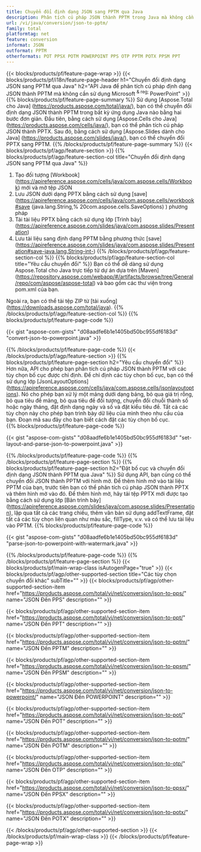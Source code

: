 ```yaml
---
title: Chuyển đổi định dạng JSON sang PPTM qua Java
description: Phân tích cú pháp JSON thành PPTM trong Java mà không cần sử dụng Microsoft PowerPoint
url: /vi/java/conversion/json-to-pptm/
family: total
platformtag: net
feature: conversion
informat: JSON
outformat: PPTM
otherformats: POT PPSX POTM POWERPOINT PPS OTP PPTM POTX PPSM PPT
---
```

{{< blocks/products/pf/feature-page-wrap >}}
{{< blocks/products/pf/i18n/feature-page-header h1="Chuyển đổi định dạng JSON sang PPTM qua Java" h2="API Java để phân tích cú pháp định dạng JSON thành PPTM mà không cần sử dụng Microsoft <sup> & reg; </sup> PowerPoint" >}}
{{% blocks/products/pf/feature-page-summary %}}
Sử dụng [Aspose.Total cho Java] (https://products.aspose.com/total/java/), bạn có thể chuyển đổi định dạng JSON thành PPTM trong bất kỳ ứng dụng Java nào bằng hai bước đơn giản. Đầu tiên, bằng cách sử dụng [Aspose.Cells cho Java] (https://products.aspose.com/cells/java/), bạn có thể phân tích cú pháp JSON thành PPTX. Sau đó, bằng cách sử dụng [Aspose.Slides dành cho Java] (https://products.aspose.com/slides/java/), bạn có thể chuyển đổi PPTX sang PPTM.
{{% /blocks/products/pf/feature-page-summary  %}}
{{< blocks/products/pf/agp/feature-section >}}
{{% blocks/products/pf/agp/feature-section-col title="Chuyển đổi định dạng JSON sang PPTM qua Java" %}}
1. Tạo đối tượng [Workbook] (https://apireference.aspose.com/cells/java/com.aspose.cells/Workbook) mới và mở tệp JSON
2. Lưu JSON dưới dạng PPTX bằng cách sử dụng [save] (https://apireference.aspose.com/cells/java/com.aspose.cells/workbook#save (java.lang.String,% 20com.aspose.cells.SaveOptions) ) phương pháp
3. Tải tài liệu PPTX bằng cách sử dụng lớp [Trình bày] (https://apireference.aspose.com/slides/java/com.aspose.slides/Presentation)
4. Lưu tài liệu sang định dạng PPTM bằng phương thức [save] (https://apireference.aspose.com/slides/java/com.aspose.slides/Presentation#save-java.lang.String-int-)
{{% /blocks/products/pf/agp/feature-section-col %}}
{{% blocks/products/pf/agp/feature-section-col title="Yêu cầu chuyển đổi" %}}
Bạn có thể dễ dàng sử dụng Aspose.Total cho Java trực tiếp từ dự án dựa trên [Maven] (https://repository.aspose.com/webapp/#/artifacts/browse/tree/General/repo/com/aspose/aspose-total) và bao gồm các thư viện trong pom.xml của bạn.

Ngoài ra, bạn có thể tải tệp ZIP từ [tải xuống] (https://downloads.aspose.com/total/java).
{{% /blocks/products/pf/agp/feature-section-col %}}
{{% blocks/products/pf/feature-page-code %}}

{{< gist "aspose-com-gists" "d08aadfe6b1e1405bd50bc955df6183d" "convert-json-to-powerpoint.java" >}}

{{% /blocks/products/pf/feature-page-code %}}
{{< /blocks/products/pf/agp/feature-section >}}
{{% blocks/products/pf/feature-page-section  h2="Yêu cầu chuyển đổi" %}}
Hơn nữa, API cho phép bạn phân tích cú pháp JSON thành PPTM với các tùy chọn bố cục được chỉ định. Để chỉ định các tùy chọn bố cục, bạn có thể sử dụng lớp [JsonLayoutOptions] (https://apireference.aspose.com/cells/java/com.aspose.cells/jsonlayoutoptions). Nó cho phép bạn xử lý một mảng dưới dạng bảng, bỏ qua giá trị rỗng, bỏ qua tiêu đề mảng, bỏ qua tiêu đề đối tượng, chuyển đổi chuỗi thành số hoặc ngày tháng, đặt định dạng ngày và số và đặt kiểu tiêu đề. Tất cả các tùy chọn này cho phép bạn trình bày dữ liệu của mình theo nhu cầu của bạn. Đoạn mã sau đây cho bạn biết cách đặt các tùy chọn bố cục.  
{{% blocks/products/pf/feature-page-code %}}

{{< gist "aspose-com-gists" "d08aadfe6b1e1405bd50bc955df6183d" "set-layout-and-parse-json-to-powerpoint.java" >}}
{{% /blocks/products/pf/feature-page-code  %}}
{{% /blocks/products/pf/feature-page-section %}}
{{% blocks/products/pf/feature-page-section  h2="Đặt bố cục và chuyển đổi định dạng JSON thành PPTM qua Java" %}}
Sử dụng API, bạn cũng có thể chuyển đổi JSON thành PPTM với hình mờ. Để thêm hình mờ vào tài liệu PPTM của bạn, trước tiên bạn có thể phân tích cú pháp JSON thành PPTX và thêm hình mờ vào đó. Để thêm hình mờ, hãy tải tệp PPTX mới được tạo bằng cách sử dụng lớp [Bản trình bày] (https://apireference.aspose.com/slides/java/com.aspose.slides/Presentation), lặp qua tất cả các trang chiếu, thêm văn bản sử dụng addTextFrame, đặt tất cả các tùy chọn liên quan như màu sắc, fillType, v.v. và có thể lưu tài liệu vào PPTM. 
{{% blocks/products/pf/feature-page-code %}}

{{< gist "aspose-com-gists" "d08aadfe6b1e1405bd50bc955df6183d" "parse-json-to-powerpoint-with-watermark.java" >}}
{{% /blocks/products/pf/feature-page-code  %}}
{{% /blocks/products/pf/feature-page-section %}}
{{< blocks/products/pf/main-wrap-class isAutogenPage="true" >}}
{{< blocks/products/pf/agp/other-supported-section title="Các tùy chọn chuyển đổi khác" subTitle="" >}}
{{< blocks/products/pf/agp/other-supported-section-item href="https://products.aspose.com/total/vi/net/conversion/json-to-pps/" name="JSON Đến PPS" description="" >}}

{{< blocks/products/pf/agp/other-supported-section-item href="https://products.aspose.com/total/vi/net/conversion/json-to-ppt/" name="JSON Đến PPT" description="" >}}

{{< blocks/products/pf/agp/other-supported-section-item href="https://products.aspose.com/total/vi/net/conversion/json-to-pptm/" name="JSON Đến PPTM" description="" >}}

{{< blocks/products/pf/agp/other-supported-section-item href="https://products.aspose.com/total/vi/net/conversion/json-to-ppsm/" name="JSON Đến PPSM" description="" >}}

{{< blocks/products/pf/agp/other-supported-section-item href="https://products.aspose.com/total/vi/net/conversion/json-to-powerpoint/" name="JSON Đến POWERPOINT" description="" >}}

{{< blocks/products/pf/agp/other-supported-section-item href="https://products.aspose.com/total/vi/net/conversion/json-to-pot/" name="JSON Đến POT" description="" >}}

{{< blocks/products/pf/agp/other-supported-section-item href="https://products.aspose.com/total/vi/net/conversion/json-to-potm/" name="JSON Đến POTM" description="" >}}

{{< blocks/products/pf/agp/other-supported-section-item href="https://products.aspose.com/total/vi/net/conversion/json-to-otp/" name="JSON Đến OTP" description="" >}}

{{< blocks/products/pf/agp/other-supported-section-item href="https://products.aspose.com/total/vi/net/conversion/json-to-ppsx/" name="JSON Đến PPSX" description="" >}}

{{< blocks/products/pf/agp/other-supported-section-item href="https://products.aspose.com/total/vi/net/conversion/json-to-potx/" name="JSON Đến POTX" description="" >}}


{{< /blocks/products/pf/agp/other-supported-section >}}
{{< /blocks/products/pf/main-wrap-class >}}
{{< /blocks/products/pf/feature-page-wrap >}}